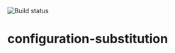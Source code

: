 ![Build status](https://ci.appveyor.com/api/projects/status/github/configuration-substitution/branch/master?svg=true)
# configuration-substitution
